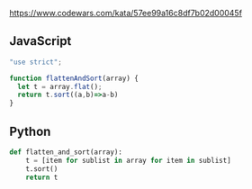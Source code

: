 https://www.codewars.com/kata/57ee99a16c8df7b02d00045f

## JavaScript
```js
"use strict";

function flattenAndSort(array) {
  let t = array.flat();
  return t.sort((a,b)=>a-b)
}
```

## Python
```python
def flatten_and_sort(array):
    t = [item for sublist in array for item in sublist]
    t.sort()
    return t
```